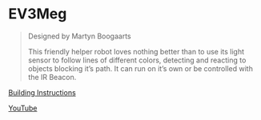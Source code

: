 # EV3Meg

> Designed by Martyn Boogaarts
>
> This friendly helper robot loves nothing better than to use its light sensor to follow lines of different colors, detecting and reacting to objects blocking it’s path. It can run on it’s own or be controlled with the IR Beacon.

[Building Instructions](https://www.lego.com/cdn/cs/set/assets/bltc79715c0087bf480/EV3MEG.pdf)

[YouTube](https://www.youtube.com/watch?v=ghl531YIAXE)
